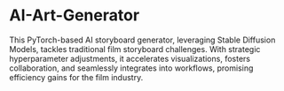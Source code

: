 # AI-Art-Generator
 This PyTorch-based AI storyboard generator, leveraging Stable Diffusion Models, tackles traditional film storyboard challenges. With strategic hyperparameter adjustments, it accelerates visualizations, fosters collaboration, and seamlessly integrates into workflows, promising efficiency gains for the film industry.
